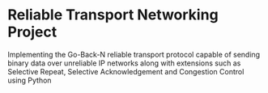 # Reliable Transport Networking Project
Implementing the Go-Back-N reliable transport protocol capable of sending binary data over unreliable IP networks along with extensions such as Selective Repeat, Selective Acknowledgement and Congestion Control using Python
